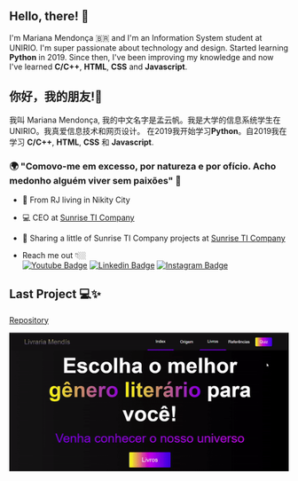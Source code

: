 ## Hello, there! 👋

 I'm Mariana Mendonça 🇧🇷 and I'm an Information System student at UNIRIO. 
 I'm super passionate about technology and design. 
 Started learning **Python** in 2019. Since then, I've been improving my knowledge and now I've learned **C/C++**, **HTML**, **CSS** and **Javascript**.
 
## 你好，我的朋友!👋
 我叫 Mariana Mendonça, 我的中文名字是孟云帆。我是大学的信息系统学生在UNIRIO。我真爱信息技术和网页设计。
 在2019我开始学习**Python**。自2019我在学习 **C/C++**, **HTML**, **CSS** 和 **Javascript**.
 

### 🌍  "Comovo-me em excesso, por natureza e por ofício. Acho medonho alguém viver sem paixões"  🧠

-   📍  From RJ living in Nikity City
-   💻  CEO at  [Sunrise TI Company](https://sunriseticompany.wordpress.com/)
-   🌈  Sharing a little of Sunrise TI Company projects at [Sunrise TI Company](https://www.youtube.com/channel/UCkcuKs-RNcZmZb0uncA5r3A)


- Reach me out 👇🏼<br>
[![Youtube Badge](https://camo.githubusercontent.com/667efda90e6b9bc59de36690359e4f5c38c4205e5abf299bfe3f627c61cfb0d2/68747470733a2f2f696d672e736869656c64732e696f2f62616467652f2d596f75747562652d4646303030303f7374796c653d666c61742d737175617265266c6162656c436f6c6f723d464630303030266c6f676f3d796f7574756265266c6f676f436f6c6f723d7768697465266c696e6b3d68747470733a2f2f7777772e796f75747562652e636f6d2f6368616e6e656c2f554352684b4b36567249536e4957504a6a597842504b6e412f766964656f73)](https://www.youtube.com/channel/UCkcuKs-RNcZmZb0uncA5r3A) [![Linkedin Badge](https://camo.githubusercontent.com/a9d413435371b306fac2ff4d1dcfa85877d9deb93bb90ce7d8444b260d7a9922/68747470733a2f2f696d672e736869656c64732e696f2f62616467652f2d4c696e6b6564496e2d626c75653f7374796c653d666c61742d737175617265266c6f676f3d4c696e6b6564696e266c6f676f436f6c6f723d7768697465266c696e6b3d68747470733a2f2f7777772e6c696e6b6564696e2e636f6d2f696e2f697361646f72612d726f647269677565732d7374616e6761726c696e2d3438343032623134312f)](https://www.linkedin.com/in/marianamtd/)  [![Instagram Badge](https://camo.githubusercontent.com/995893e1a358c25b4713c038a26b475b1c2c29b3f1a154e8967ae1b790db5f61/68747470733a2f2f696d672e736869656c64732e696f2f62616467652f2d496e7374616772616d2d76696f6c65743f7374796c653d666c61742d737175617265266c6f676f3d496e7374616772616d266c6f676f436f6c6f723d7768697465266c696e6b3d68747470733a2f2f7777772e696e7374616772616d2e636f6d2f7061706f64656465762f)](https://www.instagram.com/sunriseticompany/) 

## Last Project 💻✨
[Repository](https://github.com/marianamtd/DPW-trabalho2)
<p align="center">
  <img src="ezgif.com-gif-maker.gif">
</p>
